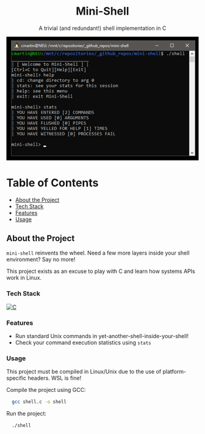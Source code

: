 <div align="center">

  <h1>Mini-Shell</h1>
  
  <p>
    A trivial (and redundant!) shell implementation in C
  </p>

</div>

![screenshot](preview.png)

# Table of Contents

- [About the Project](#about-the-project)
- [Tech Stack](#tech-stack)
- [Features](#features)
- [Usage](#usage)

## About the Project

`mini-shell` reinvents the wheel. Need a few more layers inside your shell environment? Say no more!

This project exists as an excuse to play with C and learn how systems APIs work in Linux.

### Tech Stack

[![C](https://img.shields.io/badge/C-00599C?logo=c&logoColor=white)](#)

### Features

- Run standard Unix commands in yet-another-shell-inside-your-shell!
- Check your command execution statistics using `stats`

### Usage 

This project must be compiled in Linux/Unix due to the use of platform-specific headers. WSL is fine!

Compile the project using GCC:

```bash
  gcc shell.c -o shell
```

Run the project:

```bash
  ./shell
```